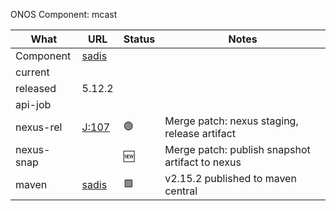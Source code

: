 ONOS Component: mcast

| What | URL | Status | Notes |
| ---- | --- | ------ | ----- |
| Component  | [sadis](https://gerrit.opencord.org/plugins/gitiles/sadis) | | |
| current    | | | | |
| released   | 5.12.2 | | |
| api-job    | | | |
| nexus-rel  | [J:107](https://jenkins.opencord.org/job/maven-publish_sadis/107/console) | :green_circle: | Merge patch: nexus staging, release artifact |
| nexus-snap | | :new: | Merge patch: publish snapshot artifact to nexus |
| maven | [sadis](https://mvnrepository.com/artifact/org.opencord/sadis) | :green_square: | v2.15.2 published to maven central |
